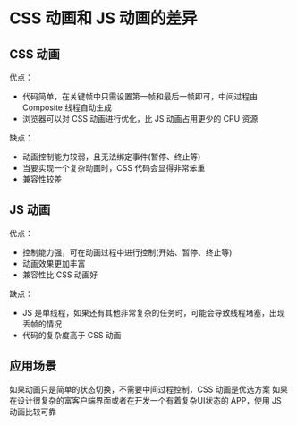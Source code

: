 # CSS 动画和 JS 动画的差异

## CSS 动画

优点：

- 代码简单，在关键帧中只需设置第一帧和最后一帧即可，中间过程由 Composite 线程自动生成
- 浏览器可以对 CSS 动画进行优化，比 JS 动画占用更少的 CPU 资源

缺点：

- 动画控制能力较弱，且无法绑定事件(暂停、终止等)
- 当要实现一个复杂动画时，CSS 代码会显得非常笨重
- 兼容性较差

## JS 动画

优点：

- 控制能力强，可在动画过程中进行控制(开始、暂停、终止等)
- 动画效果更加丰富
- 兼容性比 CSS 动画好

缺点：

- JS 是单线程，如果还有其他非常复杂的任务时，可能会导致线程堵塞，出现丢帧的情况
- 代码的复杂度高于 CSS 动画

## 应用场景

如果动画只是简单的状态切换，不需要中间过程控制，CSS 动画是优选方案
如果在设计很复杂的富客户端界面或者在开发一个有着复杂UI状态的 APP，使用 JS 动画比较可靠
